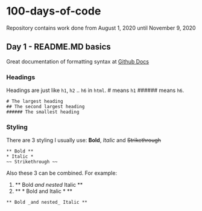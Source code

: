 # 100-days-of-code
 Repository contains work done from August 1, 2020 until November 9, 2020

## Day 1 - README.MD basics

Great documentation of formatting syntax at [Github Docs](https://docs.github.com/en/github/writing-on-github/basic-writing-and-formatting-syntax) 

### Headings

Headings are just like `h1`, `h2` .. `h6` in `html`. # means `h1` ###### means `h6`.

```
# The largest heading
## The second largest heading
###### The smallest heading
```

### Styling 

There are 3 styling I usually use: **Bold**, *Italic* and ~~Strikethrough~~

```
** Bold **
* Italic * 
~~ Strikethrough ~~
```

Also these 3 can be combined. For example: 
1. ** Bold _and nested_ Italic **
2. ** * Bold and Italic * **

```
** Bold _and nested_ Italic **




